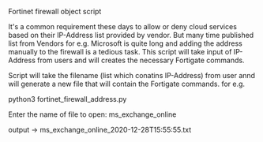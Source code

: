 Fortinet firewall object script

It's a common requirement these days to allow or deny cloud services based on their IP-Address list provided by vendor. 
But many time published list from Vendors for e.g. Microsoft is quite long and adding the address manually to the firewall is a  tedious task.
This script will take input of IP-Address from users and will creates the necessary Fortigate commands.

Script will take the filename (list which conatins IP-Address) from user annd will generate a new file that will contain the Fortigate commands.
for e.g.

python3 fortinet_firewall_address.py

Enter the name of file to open: ms_exchange_online

output -> ms_exchange_online_2020-12-28T15\:55\:55.txt
